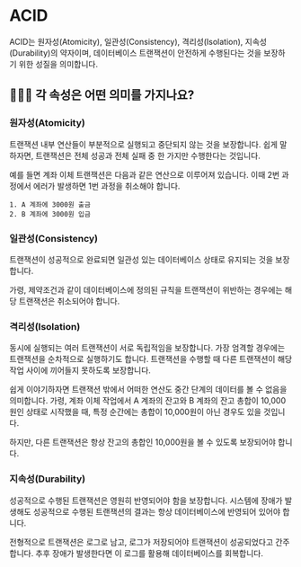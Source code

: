 # ACID

ACID는 원자성(Atomicity), 일관성(Consistency), 격리성(Isolation), 지속성(Durability)의 약자이며, 데이터베이스 트랜잭션이 안전하게 수행된다는 것을 보장하기 위한 성질을 의미합니다.

## 🤷🏻‍♂️ 각 속성은 어떤 의미를 가지나요?

### 원자성(Atomicity) 

트랜잭션 내부 연산들이 부분적으로 실행되고 중단되지 않는 것을 보장합니다. 쉽게 말하자면, 트랜잭션은 전체 성공과 전체 실패 중 한 가지만 수행한다는 것입니다. 

예를 들면 계좌 이체 트랜잭션은 다음과 같은 연산으로 이루어져 있습니다. 이때 2번 과정에서 에러가 발생하면 1번 과정을 취소해야 합니다.

```
1. A 계좌에 3000원 출금
2. B 계좌에 3000원 입금 
```

### 일관성(Consistency) 

트랜잭션이 성공적으로 완료되면 일관성 있는 데이터베이스 상태로 유지되는 것을 보장합니다. 

가령, 제약조건과 같이 데이터베이스에 정의된 규칙을 트랜잭션이 위반하는 경우에는 해당 트랜잭션은 취소되어야 합니다.

### 격리성(Isolation) 

동시에 실행되는 여러 트랜잭션이 서로 독립적임을 보장합니다. 가장 엄격할 경우에는 트랜잭션을 순차적으로 실행하기도 합니다. 트랜잭션을 수행할 때 다른 트랜잭션이 해당 작업 사이에 끼어들지 못하도록 보장합니다. 

쉽게 이야기하자면 트랜잭션 밖에서 어떠한 연산도 중간 단계의 데이터를 볼 수 없음을 의미합니다. 가령, 계좌 이체 작업에서 A 계좌의 잔고와 B 계좌의 잔고 총합이 10,000원인 상태로 시작했을 때, 특정 순간에는 총합이 10,000원이 아닌 경우도 있을 것입니다. 

하지만, 다른 트랜잭션은 항상 잔고의 총합인 10,000원을 볼 수 있도록 보장되어야 합니다.

### 지속성(Durability)

성공적으로 수행된 트랜잭션은 영원히 반영되어야 함을 보장합니다. 시스템에 장애가 발생해도 성공적으로 수행된 트랜잭션의 결과는 항상 데이터베이스에 반영되어 있어야 합니다.

전형적으로 트랜잭션은 로그로 남고, 로그가 저장되어야 트랜잭션이 성공되었다고 간주합니다. 추후 장애가 발생한다면 이 로그를 활용해 데이터베이스를 회복합니다.